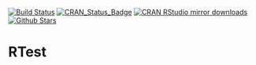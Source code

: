 [![Build Status](https://travis-ci.org/zappingseb/RTest.svg?branch=master)](https://travis-ci.org/zappingseb/RTest)
[![CRAN_Status_Badge](http://www.r-pkg.org/badges/version/RTest)](https://cran.r-project.org/package=RTest)
[![CRAN RStudio mirror downloads](http://cranlogs.r-pkg.org/badges/RTest)](https://cran.r-project.org/package=RTest)
[![Github Stars](https://img.shields.io/github/stars/zappingseb/RTest.svg?style=social&label=Github)](https://github.com/zappingseb/RTest)

# RTest